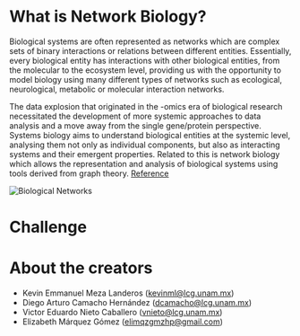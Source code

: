# What is Network Biology?  
Biological systems are often represented as networks which are complex sets of binary interactions or relations between different entities. Essentially, every biological entity has interactions with other biological entities, from the molecular to the ecosystem level, providing us with the opportunity to model biology using many different types of networks such as ecological, neurological, metabolic or molecular interaction networks. 

The data explosion that originated in the -omics era of biological research necessitated the development of more systemic approaches to data analysis and a move away from the single gene/protein perspective. Systems biology aims to understand biological entities at the systemic level, analysing them not only as individual components, but also as interacting systems and their emergent properties. Related to this is network biology which allows the representation and analysis of biological systems using tools derived from graph theory. [Reference](https://www.ebi.ac.uk/training/online/course/network-analysis-protein-interaction-data-introduction/network-analysis-biology-0)  

![Biological Networks](https://www.bsc.es/sites/default/files/public/styles/bscw2_-_simple_crop_style/public/bscw2/content/research-line/image/prueba2_0.png?itok=YKPIMpcu&sc=e518c550fc35c77076878120ad25da96)


# Challenge





# About the creators

- Kevin Emmanuel Meza Landeros (kevinml@lcg.unam.mx)
- Diego Arturo Camacho Hernández (dcamacho@lcg.unam.mx)
- Victor Eduardo Nieto Caballero (vnieto@lcg.unam.mx)
- Elizabeth Márquez Gómez (elimqzgmzhp@gmail.com)
